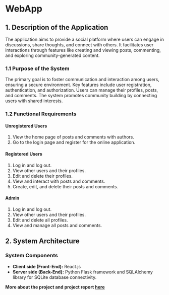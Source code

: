 # WebApp

## 1. Description of the Application
The application aims to provide a social platform where users can engage in discussions, share thoughts, and connect with others. It facilitates user interactions through features like creating and viewing posts, commenting, and exploring community-generated content.

### 1.1 Purpose of the System
The primary goal is to foster communication and interaction among users, ensuring a secure environment. Key features include user registration, authentication, and authorization. Users can manage their profiles, posts, and comments. The system promotes community building by connecting users with shared interests.

### 1.2 Functional Requirements
#### Unregistered Users
1. View the home page of posts and comments with authors.
2. Go to the login page and register for the online application.

#### Registered Users
1. Log in and log out.
2. View other users and their profiles.
3. Edit and delete their profiles.
4. View and interact with posts and comments.
5. Create, edit, and delete their posts and comments.

#### Admin
1. Log in and log out.
2. View other users and their profiles.
3. Edit and delete all profiles.
4. View and manage all posts and comments.

## 2. System Architecture
### System Components
- **Client side (Front-End):** React.js
- **Server side (Back-End):** Python Flask framework and SQLAlchemy library for SQLite database connectivity.

**More about the project and project report [here](https://ktuedu-my.sharepoint.com/:b:/g/personal/gigshu_ktu_lt/EZTdArJTwRJLlBu1E4Q3gCoB2SA88QJE8v_KmU-mucZP8A?e=cZ5d5v)**
